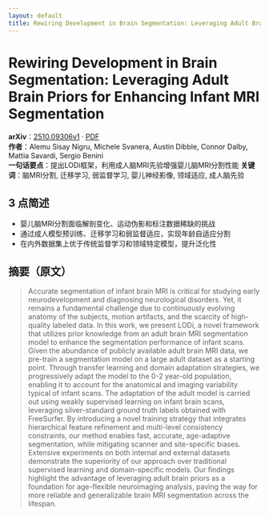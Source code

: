 ```yaml
---
layout: default
title: Rewiring Development in Brain Segmentation: Leveraging Adult Brain Priors for Enhancing Infant MRI Segmentation
---
```


# Rewiring Development in Brain Segmentation: Leveraging Adult Brain Priors for Enhancing Infant MRI Segmentation
**arXiv**：[2510.09306v1](https://arxiv.org/abs/2510.09306) · [PDF](https://arxiv.org/pdf/2510.09306.pdf)  
**作者**：Alemu Sisay Nigru, Michele Svanera, Austin Dibble, Connor Dalby, Mattia Savardi, Sergio Benini  
**一句话要点**：提出LODi框架，利用成人脑MRI先验增强婴儿脑MRI分割性能
**关键词**：脑MRI分割, 迁移学习, 弱监督学习, 婴儿神经影像, 领域适应, 成人脑先验

## 3 点简述
- 婴儿脑MRI分割面临解剖变化、运动伪影和标注数据稀缺的挑战
- 通过成人模型预训练、迁移学习和弱监督适应，实现年龄自适应分割
- 在内外数据集上优于传统监督学习和领域特定模型，提升泛化性

## 摘要（原文）

> Accurate segmentation of infant brain MRI is critical for studying early
> neurodevelopment and diagnosing neurological disorders. Yet, it remains a
> fundamental challenge due to continuously evolving anatomy of the subjects,
> motion artifacts, and the scarcity of high-quality labeled data. In this work,
> we present LODi, a novel framework that utilizes prior knowledge from an adult
> brain MRI segmentation model to enhance the segmentation performance of infant
> scans. Given the abundance of publicly available adult brain MRI data, we
> pre-train a segmentation model on a large adult dataset as a starting point.
> Through transfer learning and domain adaptation strategies, we progressively
> adapt the model to the 0-2 year-old population, enabling it to account for the
> anatomical and imaging variability typical of infant scans. The adaptation of
> the adult model is carried out using weakly supervised learning on infant brain
> scans, leveraging silver-standard ground truth labels obtained with FreeSurfer.
> By introducing a novel training strategy that integrates hierarchical feature
> refinement and multi-level consistency constraints, our method enables fast,
> accurate, age-adaptive segmentation, while mitigating scanner and site-specific
> biases. Extensive experiments on both internal and external datasets
> demonstrate the superiority of our approach over traditional supervised
> learning and domain-specific models. Our findings highlight the advantage of
> leveraging adult brain priors as a foundation for age-flexible neuroimaging
> analysis, paving the way for more reliable and generalizable brain MRI
> segmentation across the lifespan.

